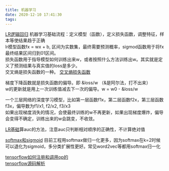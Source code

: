 ```yaml
---
title: 机器学习
date: 2020-12-10 17:41:30
tags:
---
```


[LR逻辑回归](https://zhuanlan.zhihu.com/p/61032148) 
机器学习基础流程：定义模型（函数），定义损失函数，调整特征，样本等使结果趋于正确  
lr模型函数fx = wx + b, 区间为实数集，最终需要预测概率，sigmod函数用于将fx最终结果区间归到01区间。  
损失函数用于指导模型如何训练出来w，或者按照什么方法训练出w。其实就是定义了预测结果与真实值的loss是多少。  
交叉熵是损失函数的一种。 [交叉熵损失函数](https://zhuanlan.zhihu.com/p/35709485)  

梯度下降函数就是损失函数的偏导。即 &loss/w （&是阿尔法，打不出来）  
w的更新就是用上一次训练值减去下一次的偏导。w = w0 - &loss/w    

一个三层网络的深度学习模型，比如第一层函数f1x，第二层函数f2x，第三层函数f3x，偏导数为f1/x1, f2/x2, f3/x3  
如果出现梯度消失的情况，会使最终训练的w不再更新，如果出现梯度爆炸，偏导会变得不确定，训练出来的w会跳变，不收敛。  
 
[LR基础](https://www.cnblogs.com/sparkwen/p/3441197.html)算auc的方法，注意auc只判断相对顺序的正确性，不计算绝对值 

[softmax和sigmoid](https://www.zhihu.com/question/295247085/answer/974891555) 目前工程用softmax做归一化更多，因为softmax在k=2时候可以退化为sigmoid，多分类扩展性更好。常见word2vec等都用softmax归一化  

[tensorflow如何注册和调用op的](https://zhuanlan.zhihu.com/p/34168765)  
[tensorflow源码解析](https://blog.csdn.net/u013510838/article/details/84103503)   
